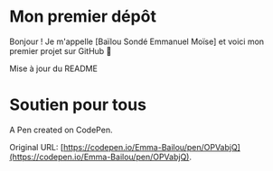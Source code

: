 # Mon premier dépôt

Bonjour ! Je m'appelle [Baïlou Sondé Emmanuel Moïse] et voici mon premier projet sur GitHub 🚀

Mise à jour du README
# Soutien pour tous

A Pen created on CodePen.

Original URL: [https://codepen.io/Emma-Bailou/pen/OPVabjQ](https://codepen.io/Emma-Bailou/pen/OPVabjQ).

